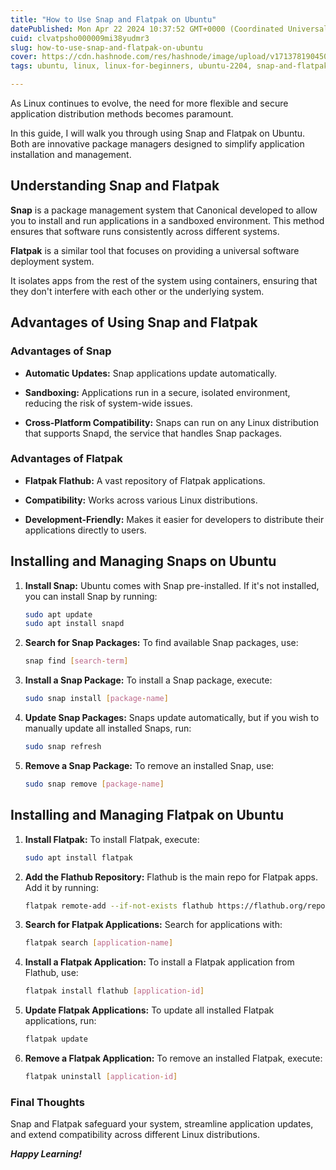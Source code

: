 ```yaml
---
title: "How to Use Snap and Flatpak on Ubuntu"
datePublished: Mon Apr 22 2024 10:37:52 GMT+0000 (Coordinated Universal Time)
cuid: clvatpsho000009mi38yudmr3
slug: how-to-use-snap-and-flatpak-on-ubuntu
cover: https://cdn.hashnode.com/res/hashnode/image/upload/v1713781904509/d75c6695-f5f6-4eb1-be26-90a4e1c1202d.png
tags: ubuntu, linux, linux-for-beginners, ubuntu-2204, snap-and-flatpak

---
```


As Linux continues to evolve, the need for more flexible and secure application distribution methods becomes paramount.

In this guide, I will walk you through using Snap and Flatpak on Ubuntu. Both are innovative package managers designed to simplify application installation and management.

## Understanding Snap and Flatpak

**Snap** is a package management system that Canonical developed to allow you to install and run applications in a sandboxed environment. This method ensures that software runs consistently across different systems.

**Flatpak** is a similar tool that focuses on providing a universal software deployment system.

It isolates apps from the rest of the system using containers, ensuring that they don't interfere with each other or the underlying system.

## Advantages of Using Snap and Flatpak

### **Advantages of Snap**

* **Automatic Updates:** Snap applications update automatically.
    
* **Sandboxing:** Applications run in a secure, isolated environment, reducing the risk of system-wide issues.
    
* **Cross-Platform Compatibility:** Snaps can run on any Linux distribution that supports Snapd, the service that handles Snap packages.
    

### **Advantages of Flatpak**

* **Flatpak Flathub:** A vast repository of Flatpak applications.
    
* **Compatibility:** Works across various Linux distributions.
    
* **Development-Friendly:** Makes it easier for developers to distribute their applications directly to users.
    

## Installing and Managing Snaps on Ubuntu

1. **Install Snap:** Ubuntu comes with Snap pre-installed. If it's not installed, you can install Snap by running:
    
    ```bash
    sudo apt update
    sudo apt install snapd
    ```
    
2. **Search for Snap Packages:** To find available Snap packages, use:
    
    ```bash
    snap find [search-term]
    ```
    
3. **Install a Snap Package:** To install a Snap package, execute:
    
    ```bash
    sudo snap install [package-name]
    ```
    
4. **Update Snap Packages:** Snaps update automatically, but if you wish to manually update all installed Snaps, run:
    
    ```bash
    sudo snap refresh
    ```
    
5. **Remove a Snap Package:** To remove an installed Snap, use:
    
    ```bash
    sudo snap remove [package-name]
    ```
    

## Installing and Managing Flatpak on Ubuntu

1. **Install Flatpak:** To install Flatpak, execute:
    
    ```bash
    sudo apt install flatpak
    ```
    
2. **Add the Flathub Repository:** Flathub is the main repo for Flatpak apps. Add it by running:
    
    ```bash
    flatpak remote-add --if-not-exists flathub https://flathub.org/repo/flathub.flatpakrepo
    ```
    
3. **Search for Flatpak Applications:** Search for applications with:
    
    ```bash
    flatpak search [application-name]
    ```
    
4. **Install a Flatpak Application:** To install a Flatpak application from Flathub, use:
    
    ```bash
    flatpak install flathub [application-id]
    ```
    
5. **Update Flatpak Applications:** To update all installed Flatpak applications, run:
    
    ```bash
    flatpak update
    ```
    
6. **Remove a Flatpak Application:** To remove an installed Flatpak, execute:
    
    ```bash
    flatpak uninstall [application-id]
    ```
    

### Final Thoughts

Snap and Flatpak safeguard your system, streamline application updates, and extend compatibility across different Linux distributions.

***Happy Learning!***